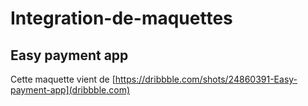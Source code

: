 # Integration-de-maquettes

## Easy payment app

Cette maquette vient de [https://dribbble.com/shots/24860391-Easy-payment-app](dribbble.com)
